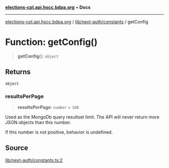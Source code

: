 [**elections-cpl.api.hscc.bdpa.org**](../../../../README.md) • **Docs**

***

[elections-cpl.api.hscc.bdpa.org](../../../../README.md) / [lib/next-auth/constants](../README.md) / getConfig

# Function: getConfig()

> **getConfig**(): `object`

## Returns

`object`

### resultsPerPage

> **resultsPerPage**: `number` = `100`

Used as the MongoDb query resultset limit. The API will never return
more JSON objects than this number.

If this number is not positive, behavior is undefined.

## Source

[lib/next-auth/constants.ts:2](https://github.com/nhscc/elections_cpl.api.hscc.bdpa.org/blob/46ed5b306a3fd199be2bd28706c3da03542c6da3/lib/next-auth/constants.ts#L2)
